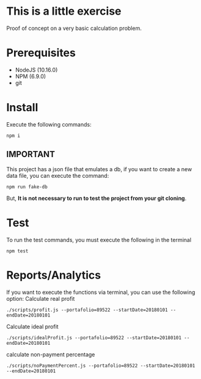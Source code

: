 # This is a little exercise

Proof of concept on a very basic calculation problem.

# Prerequisites
* NodeJS (10.16.0)
* NPM (6.9.0)
* git

# Install
Execute the following commands:
```
npm i
```
## IMPORTANT
This project has a json file that emulates a db, if you want to create a new data file, you can execute the command:
 ```
npm run fake-db
```
But, **It is not necessary to run to test the project from your git cloning**.


# Test
To run the test commands, you must execute the following in the terminal
```
npm test
```

# Reports/Analytics
If you want to execute the functions via terminal, you can use the following option:
Calculate real profit
```
./scripts/profit.js --portafolio=89522 --startDate=20180101 --endDate=20180101
```
Calculate ideal profit
```
./scripts/idealProfit.js --portafolio=89522 --startDate=20180101 --endDate=20180101 
```
calculate non-payment percentage
```
./scripts/noPaymentPercent.js --portafolio=89522 --startDate=20180101 --endDate=20180101 
```



